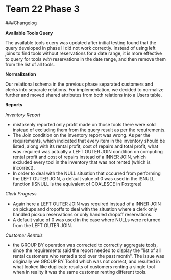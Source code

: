 Team 22 Phase 3
===

###Changelog

**Available Tools Query**

The available tools query was updated after initial testing found that the query developed in phase II did not work correctly.
Instead of using left joins to find tools without reservations for a date range, it is more effective to query for tools *with* reservations 
in the date range, and then remove them from the list of all tools. 

**Normalization**

Our relational schema in the previous phase separated customers and clerks into separate relations.  For implementation, we decided to normalize further and moved shared attributes from both relations into a Users table.

**Reports**

_Inventory Report_
* mistakenly reported only profit made on those tools there were sold instead of excluding them from the query result as per the requirements.
* The Join condition on the inventory report was wrong. As per the requirements, which indicated that every item in the inventory should be listed,
along with its rental profit, cost of repairs and total profit, what was required was actually a LEFT OUTER JOIN condition on computing rental profit and
cost of repairs instead of a INNER JOIN, which excluded every tool in the inventory that was not rented (which is incorrect).
* In order to deal with the NULL situation that occurred from performing the LEFT OUTER JOIN, a default value of 0 was used in the ISNULL function 
(ISNULL is the equivalent of COALESCE in Postgres)

_Clerk Progress_
* Again here a LEFT OUTER JOIN was required instead of a INNER JOIN on pickups and dropoffs to deal with the situation where a clerk only handled
pickup reservations or only handled dropoff reservations.
* A default value of 0 was used in the case where NULLs were returned from the LEFT OUTER JOIN.

_Customer Rentals_
* the GROUP BY operation was corrected to correctly aggregate tools, since the requirements said the report needed to display the "list of 
all rental customers who rented a tool over the past month". The issue was originally we GROUP BY ToolId which was not correct, and resulted
in what looked like duplicate results of customers renting a single tool when in reality it was the same customer renting different tools.
